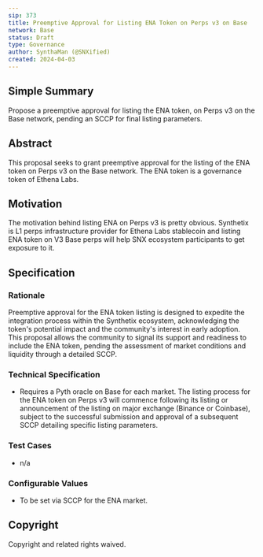 ```yaml
---
sip: 373
title: Preemptive Approval for Listing ENA Token on Perps v3 on Base
network: Base
status: Draft
type: Governance
author: SynthaMan (@SNXified)
created: 2024-04-03
---
```


## Simple Summary

Propose a preemptive approval for listing the ENA token, on Perps v3 on the Base network, pending an SCCP for final listing parameters.

## Abstract

This proposal seeks to grant preemptive approval for the listing of the ENA token on Perps v3 on the Base network. The ENA token is a governance token of Ethena Labs.

## Motivation

The motivation behind listing ENA on Perps v3 is pretty obvious. Synthetix is L1 perps infrastructure provider for Ethena Labs stablecoin and listing ENA token on V3 Base perps will help SNX ecosystem participants to get exposure to it.

## Specification

### Rationale

Preemptive approval for the ENA token listing is designed to expedite the integration process within the Synthetix ecosystem, acknowledging the token's potential impact and the community's interest in early adoption. This proposal allows the community to signal its support and readiness to include the ENA token, pending the assessment of market conditions and liquidity through a detailed SCCP.

### Technical Specification

- Requires a Pyth oracle on Base for each market. The listing process for the ENA token on Perps v3 will commence following its listing or announcement of the listing on major exchange (Binance or Coinbase), subject to the successful submission and approval of a subsequent SCCP detailing specific listing parameters.

### Test Cases

- n/a

### Configurable Values

- To be set via SCCP for the ENA market.

## Copyright

Copyright and related rights waived.
